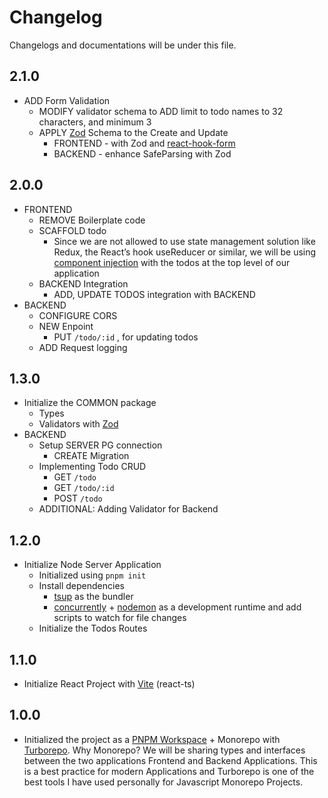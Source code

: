 # Changelog

Changelogs and documentations will be under this file.

## 2.1.0

* ADD Form Validation
  * MODIFY validator schema to ADD limit to todo names to 32 characters, and minimum 3
  * APPLY [Zod](https://zod.dev/) Schema to the Create and Update
    * FRONTEND - with Zod and [react-hook-form](https://react-hook-form.com/)
    * BACKEND - enhance SafeParsing with Zod

## 2.0.0

* FRONTEND
  * REMOVE Boilerplate code
  * SCAFFOLD todo
    * Since we are not allowed to use state management solution like Redux, the React’s hook useReducer or similar, we will be using [component injection](https://reactpatterns.js.org/docs/component-injection/) with the todos at the top level of our application
  * BACKEND Integration
    * ADD, UPDATE TODOS integration with BACKEND
* BACKEND
  * CONFIGURE CORS
  * NEW Enpoint
    * PUT `/todo/:id` , for updating todos
  * ADD Request logging

## 1.3.0

* Initialize the COMMON package
  * Types
  * Validators with [Zod](https://zod.dev/)
* BACKEND
  * Setup SERVER PG connection
    * CREATE Migration
  * Implementing Todo CRUD
    * GET `/todo`
    * GET `/todo/:id`
    * POST `/todo`
  * ADDITIONAL: Adding Validator for Backend

## 1.2.0

* Initialize Node Server Application
  * Initialized using `pnpm init`
  * Install dependencies
    * [tsup](https://tsup.egoist.dev/#install) as the bundler
    * [concurrently](https://www.npmjs.com/package/concurrently) + [nodemon](https://www.npmjs.com/package/nodemon) as a development runtime and add scripts to watch for file changes
  * Initialize the Todos Routes

## 1.1.0

* Initialize React Project with [Vite](https://vitejs.dev/guide/#scaffolding-your-first-vite-project) (react-ts)

## 1.0.0

* Initialized the project as a [PNPM Workspace](https://pnpm.io/workspaces) + Monorepo with [Turborepo](https://turbo.build/repo).
  Why Monorepo? We will be sharing types and interfaces between the two applications Frontend and Backend Applications.
  This is a best practice for modern Applications and Turborepo is one of the best tools I have used personally for Javascript Monorepo Projects.
